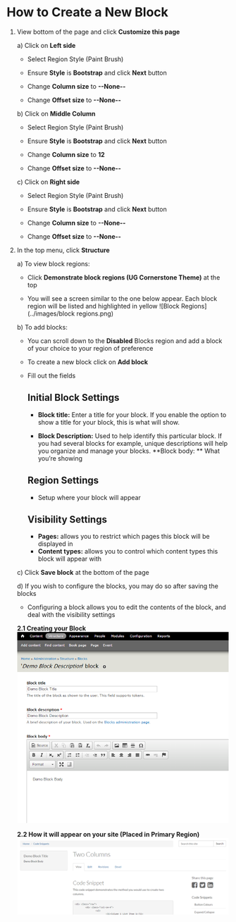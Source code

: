 # How to Create a New Block
1. View bottom of the page and click **Customize this page**

    a) Click on **Left side**

    * Select Region Style (Paint Brush)

    * Ensure **Style** is **Bootstrap** and click **Next** button

    * Change **Column size** to **--None--**

    * Change **Offset size** to **--None--**

    b) Click on **Middle Column**

    * Select Region Style (Paint Brush)

    * Ensure **Style** is **Bootstrap** and click **Next** button

    * Change **Column size** to **12**

    * Change **Offset size** to **--None--**
        
    c) Click on **Right side**

    * Select Region Style (Paint Brush)

    * Ensure **Style** is **Bootstrap** and click **Next** button

    * Change **Column size** to **--None--**

    * Change **Offset size** to **--None--**

2. In the top menu, click **Structure**

    a) To view block regions:

    * Click **Demonstrate block regions (UG Cornerstone Theme)** at the top

    * You will see a screen similar to the one below appear. Each block region will be listed and highlighted in yellow
    ![Block Regions](../images/block regions.png)

    b) To add blocks:
    
    * You can scroll down to the **Disabled** Blocks region and add a block of your choice to your region of preference
    
    * To create a new block click on **Add block**
    
    * Fill out the fields

      ## Initial Block Settings
      * **Block title:** Enter a title for your block. If you enable the option to show a title for your block, this is what will show.
      
      * **Block Description:** Used to help identify this particular block. If you had several blocks for example, unique descriptions will help you organize and manage your blocks.
      **Block body: ** What you’re showing

      ## Region Settings  
      * Setup where your block will appear

      ## Visibility Settings
      * **Pages:** allows you to restrict which pages this block will be displayed in      
      * **Content types:** allows you to control which content types this block will appear with

    c) Click **Save block** at the bottom of the page

    d) If you wish to configure the blocks, you may do so after saving the blocks
      * Configuring a block allows you to edit the contents of the block, and deal with the visibility settings
      
    **2.1 Creating your Block**
    ![Demo block being created](../images/createBlock.PNG)
    
    **2.2 How it will appear on your site (Placed in Primary Region)**
    ![Demo block being created](../images/blockAppearance.PNG)
